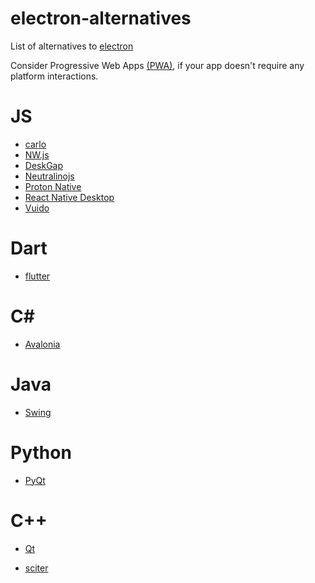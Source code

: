 # electron-alternatives
List of alternatives to [electron](https://electronjs.org)

Consider Progressive Web Apps [(PWA)](https://developers.google.com/web/progressive-web-apps/desktop), if your app doesn't require any platform interactions.

# JS
* [carlo](https://github.com/GoogleChromeLabs/carlo)
* [NW.js](https://nwjs.io)
* [DeskGap](https://deskgap.com)
* [Neutralinojs](https://neutralino.js.org)
* [Proton Native](https://proton-native.js.org)
* [React Native Desktop](https://github.com/status-im/react-native-desktop)
* [Vuido](https://github.com/mimecorg/vuido)

# Dart
* [flutter](https://flutter.dev)

# C#
* [Avalonia](https://avaloniaui.net)

# Java
* [Swing](https://en.wikipedia.org/wiki/Swing_(Java))

# Python
* [PyQt](https://en.wikipedia.org/wiki/PyQt)

# C++
* [Qt](https://www.qt.io)

* [sciter](https://sciter.com)
